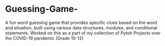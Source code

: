 # Guessing-Game-
A fun word guessing game that provides specific clues based on the word and situation, built using various data structures, modules, and conditional statements.
Worked on this as a part of my collection of Pytoh Projects over the COVID-19 pandemic (Grade 10-12)
